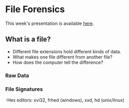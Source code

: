 # File Forensics

This week's presentation is available [here](https://goo.gl/rwUSWy).

## What is a file?
* Different file extensions hold different kinds of data.
* What makes one file different from another file?
* How does the computer tell the difference?

### Raw Data

### File Signatures
  -Hex editors: xvi32, frhed (windows), xxd, hd (unix/linux)
